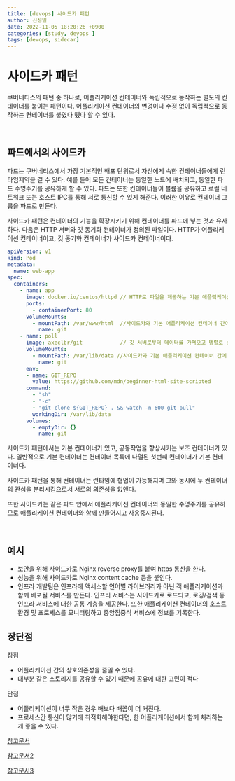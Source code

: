 ```yaml
---
title: [devops] 사이드카 패턴
author: 신성일
date: 2022-11-05 18:20:26 +0900
categories: [study, devops ]
tags: [devops, sidecar]
---
```


# 사이드카 패턴

쿠버네티스의 패턴 중 하나로, 어플리케이션 컨테이너와 독립적으로 동작하는 별도의 컨테이너를 붙이는 패턴이다. 어플리케이션 컨테이너의 변경이나 수정 없이 독립적으로 동작하는 컨테이너를 붙였다 똈다 할 수 있다.

<br/>

## 파드에서의 사이드카

파드는 쿠버네티스에서 가장 기본적인 배포 단위로서 자신에게 속한 컨테이너들에게 런타임제약을 걸 수 있다. 예를 들어 모든 컨테이너는 동일한 노드에 배치되고, 동일한 파드 수명주기를 공유하게 할 수 있다. 파드는 또한 컨테이너들이 볼륨을 공유하고 로컬 네트워크 또는 호스트 IPC를 통해 서로 통신할 수 있게 해준다. 이러한 이유로 컨테이너 그룹을 파드로 만든다.

사이드카 패턴은 컨테이너의 기능을 확장시키기 위해 컨테이너를 파드에 넣는 것과 유사하다. 다음은 HTTP 서버와 깃 동기화 컨테이너가 정의된 파일이다. HTTP가 어플리케이션 컨테이너이고, 깃 동기화 컨테이너가 사이드카 컨테이너이다.

```yaml
apiVersion: v1
kind: Pod
metadata:
  name: web-app
spec:
  containers:
    - name: app
      image: docker.io/centos/httpd // HTTP로 파일을 제공하는 기본 애플맄케이션 컨테이너
      ports:
        - containerPort: 80
      volumeMounts:
        - mountPath: /var/www/html  //사이드카와 기본 애플리케이션 컨테이너 간에 데이터를 교환하기위해 공유된 장소
          name: git
    - name: poll
      image: axeclbr/git            // 깃 서버로부터 데이터를 가져오고 병렬로 실행하는 사이드카 컨테이너
      volumeMounts:
        - mountPath: /var/lib/data //사이드카와 기본 애플리케이션 컨테이너 간에 데이터를 교환하기 위해 공유된 장소
          name: git
      env:
      - name: GIT_REPO
        value: https://github.com/mdn/beginner-html-site-scripted
      command:
        - "sh"
        - "-c"
        - "git clone ${GIT_REPO} . && watch -n 600 git pull"
        workingDir: /var/lib/data
      volumes:
        - emptyDir: {}
          name: git
```

사이드카 패턴에서는 기본 컨테이너가 있고, 공동작업을 향상시키는 보조 컨테이너가 있다. 일반적으로 기본 컨테이너는 컨테이너 목록에 나열된 첫번째 컨테이너가 기본 컨테이너다.

사이드카 패턴을 통해 컨테이너는 런타임에 협업이 가능해지며 그와 동시에 두 컨테이너의 관심을 분리시킴으로서 서로의 의존성을 없앤다.

또한 사이드카는 같은 파드 안에서 애플리케이션 컨테이너와 동일한 수명주기를 공유하므로 애플리케이션 컨테이너와 함께 만들어지고 사용중지된다.

<br/>

## 예시

-  보안을 위해 사이드카로 Nginx reverse proxy를 붙여 https 통신을 한다.
-  성능을 위해 사이드카로 Nginx content cache 등을 붙인다.
-  인프라 개발팀은 인프라에 액세스할 언어별 라이브러리가 아닌 객 애플리케이션과 함께 배포될 서비스를 만든다. 인프라 서비스는 사이드카로 로드되고, 로깅/검색 등 인프라 서비스에 대한 공통 계층을 제공한다. 또한 애플리케이션 컨테이너의 호스트 환경 및 프로세스를 모니터링하고 중앙집중식 서비스에 정보를 기록한다.

## 장단점

장점

-  어플리케이션 간의 상호의존성을 줄일 수 있다.
-  대부분 같은 스토리지를 공유할 수 있기 때문에 공유에 대한 고민이 적다

단점

-  어플리케이션이 너무 작은 경우 배보다 배꼽이 더 커진다.
-  프로세스간 통신이 많기에 최적화해야한다면, 한 어플리케이션에서 함께 처리하는게 좋을 수 있다.

[참고문서](https://blog.leocat.kr/notes/2019/02/16/cloud-sidecar-pattern)

[참고문서2](https://velog.io/@youngerjesus/%EC%BF%A0%EB%B2%84%EB%84%A4%ED%8B%B0%EC%8A%A4-%ED%8C%A8%ED%84%B4-%EC%82%AC%EC%9D%B4%EB%93%9C%EC%B9%B4)

[참고문서3](https://azderica.github.io/00-design-pattern-sidecar/)
